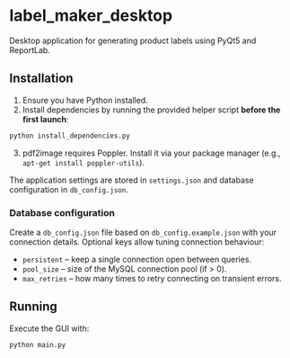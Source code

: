 # label_maker_desktop

Desktop application for generating product labels using PyQt5 and ReportLab.

## Installation

1. Ensure you have Python installed.
2. Install dependencies by running the provided helper script **before the first launch**:

```bash
python install_dependencies.py
```

3. pdf2image requires Poppler. Install it via your package manager (e.g., `apt-get install poppler-utils`).

The application settings are stored in `settings.json` and database
configuration in `db_config.json`.

### Database configuration

Create a `db_config.json` file based on `db_config.example.json` with your
connection details. Optional keys allow tuning connection behaviour:

* `persistent` – keep a single connection open between queries.
* `pool_size` – size of the MySQL connection pool (if > 0).
* `max_retries` – how many times to retry connecting on transient errors.

## Running

Execute the GUI with:

```bash
python main.py
```
